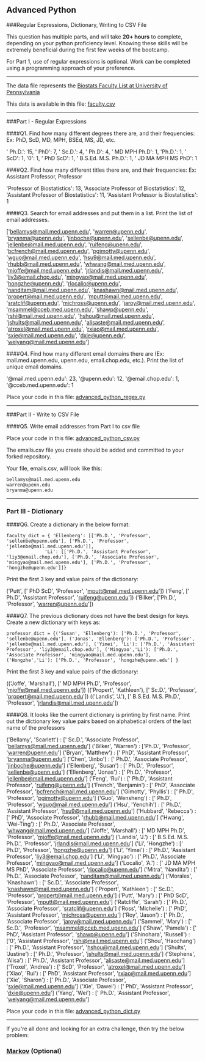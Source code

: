 ## Advanced Python    

###Regular Expressions, Dictionary, Writing to CSV File  

This question has multiple parts, and will take **20+ hours** to complete, depending on your python proficiency level.  Knowing these skills will be extremely beneficial during the first few weeks of the bootcamp.

For Part 1, use of regular expressions is optional.  Work can be completed using a programming approach of your preference. 

---

The data file represents the [Biostats Faculty List at University of Pennsylvania](http://www.med.upenn.edu/cceb/biostat/faculty.shtml)

This data is available in this file:  [faculty.csv](python/faculty.csv)

--- 

###Part I - Regular Expressions  


####Q1. Find how many different degrees there are, and their frequencies: Ex:  PhD, ScD, MD, MPH, BSEd, MS, JD, etc.

' Ph.D.': 15, ' PhD': 7, ' Sc.D.': 4, ' Ph.D': 4, ' MD MPH Ph.D': 1, 'Ph.D.': 1, ' ScD': 1, '0': 1, ' PhD ScD': 1, ' B.S.Ed. M.S. Ph.D.': 1, ' JD MA MPH MS PhD': 1

####Q2. Find how many different titles there are, and their frequencies:  Ex:  Assistant Professor, Professor

'Professor of Biostatistics': 13, 'Associate Professor of Biostatistics': 12, 'Assistant Professor of Biostatistics': 11, 'Assistant Professor is Biostatistics': 1


####Q3. Search for email addresses and put them in a list.  Print the list of email addresses.

['bellamys@mail.med.upenn.edu', 'warren@upenn.edu', 'bryanma@upenn.edu', 'jinboche@upenn.edu', 'sellenbe@upenn.edu', 'jellenbe@mail.med.upenn.edu', 'ruifeng@upenn.edu', 'bcfrench@mail.med.upenn.edu', 'pgimotty@upenn.edu', 'wguo@mail.med.upenn.edu', 'hsu9@mail.med.upenn.edu', 'rhubb@mail.med.upenn.edu', 'whwang@mail.med.upenn.edu', 'mjoffe@mail.med.upenn.edu', 'jrlandis@mail.med.upenn.edu', 'liy3@email.chop.edu', 'mingyao@mail.med.upenn.edu', 'hongzhe@upenn.edu', 'rlocalio@upenn.edu', 'nanditam@mail.med.upenn.edu', 'knashawn@mail.med.upenn.edu', 'propert@mail.med.upenn.edu', 'mputt@mail.med.upenn.edu', 'sratclif@upenn.edu', 'michross@upenn.edu', 'jaroy@mail.med.upenn.edu', 'msammel@cceb.med.upenn.edu', 'shawp@upenn.edu', 'rshi@mail.med.upenn.edu', 'hshou@mail.med.upenn.edu', 'jshults@mail.med.upenn.edu', 'alisaste@mail.med.upenn.edu', 'atroxel@mail.med.upenn.edu', 'rxiao@mail.med.upenn.edu', 'sxie@mail.med.upenn.edu', 'dxie@upenn.edu', 'weiyang@mail.med.upenn.edu']


####Q4. Find how many different email domains there are (Ex:  mail.med.upenn.edu, upenn.edu, email.chop.edu, etc.).  Print the list of unique email domains.

'@mail.med.upenn.edu': 23, '@upenn.edu': 12, '@email.chop.edu': 1, '@cceb.med.upenn.edu': 1

Place your code in this file: [advanced_python_regex.py](python/advanced_python_regex.py)

---

###Part II - Write to CSV File

####Q5.  Write email addresses from Part I to csv file

Place your code in this file: [advanced_python_csv.py](python/advanced_python_csv.py)

The emails.csv file you create should be added and committed to your forked repository.

Your file, emails.csv, will look like this:
```
bellamys@mail.med.upenn.edu
warren@upenn.edu
bryanma@upenn.edu
```

---

### Part III - Dictionary

####Q6.  Create a dictionary in the below format:
```
faculty_dict = { 'Ellenberg': [['Ph.D.', 'Professor', 'sellenbe@upenn.edu'], ['Ph.D.', 'Professor', 'jellenbe@mail.med.upenn.edu']],
              'Li': [['Ph.D.', 'Assistant Professor', 'liy3@email.chop.edu'], ['Ph.D.', 'Associate Professor', 'mingyao@mail.med.upenn.edu'], ['Ph.D.', 'Professor', 'hongzhe@upenn.edu']]}
```
Print the first 3 key and value pairs of the dictionary:

('Putt', [' PhD ScD', 'Professor', 'mputt@mail.med.upenn.edu'])
('Feng', [' Ph.D', 'Assistant Professor', 'ruifeng@upenn.edu'])
('Bilker', ['Ph.D.', 'Professor', 'warren@upenn.edu'])

####Q7.  The previous dictionary does not have the best design for keys.  Create a new dictionary with keys as:

```
professor_dict = {('Susan', 'Ellenberg'): ['Ph.D.', 'Professor', 'sellenbe@upenn.edu'], ('Jonas', 'Ellenberg'): ['Ph.D.', 'Professor', 'jellenbe@mail.med.upenn.edu'], ('Yimei', 'Li'): ['Ph.D.', 'Assistant Professor', 'liy3@email.chop.edu'], ('Mingyao','Li'): ['Ph.D.', 'Associate Professor', 'mingyao@mail.med.upenn.edu'], ('Hongzhe','Li'): ['Ph.D.', 'Professor', 'hongzhe@upenn.edu'] }
```

Print the first 3 key and value pairs of the dictionary:

(('Joffe', 'Marshall'), [' MD MPH Ph.D', 'Professor', 'mjoffe@mail.med.upenn.edu'])
(('Propert', 'Kathleen'), [' Sc.D.', 'Professor', 'propert@mail.med.upenn.edu'])
(('Landis', 'J.'), [' B.S.Ed. M.S. Ph.D.', 'Professor', 'jrlandis@mail.med.upenn.edu'])

####Q8.  It looks like the current dictionary is printing by first name.  Print out the dictionary key value pairs based on alphabetical orders of the last name of the professors

('Bellamy', 'Scarlett') : [' Sc.D.', 'Associate Professor', 'bellamys@mail.med.upenn.edu']
('Bilker', 'Warren') : ['Ph.D.', 'Professor', 'warren@upenn.edu']
('Bryan', 'Matthew') : [' PhD', 'Assistant Professor', 'bryanma@upenn.edu']
('Chen', 'Jinbo') : [' Ph.D.', 'Associate Professor', 'jinboche@upenn.edu']
('Ellenberg', 'Susan') : [' Ph.D.', 'Professor', 'sellenbe@upenn.edu']
('Ellenberg', 'Jonas') : [' Ph.D.', 'Professor', 'jellenbe@mail.med.upenn.edu']
('Feng', 'Rui') : [' Ph.D', 'Assistant Professor', 'ruifeng@upenn.edu']
('French', 'Benjamin') : [' PhD', 'Associate Professor', 'bcfrench@mail.med.upenn.edu']
('Gimotty', 'Phyllis') : [' Ph.D', 'Professor', 'pgimotty@upenn.edu']
('Guo', 'Wensheng') : [' Ph.D', 'Professor', 'wguo@mail.med.upenn.edu']
('Hsu', 'Yenchih') : [' Ph.D.', 'Assistant Professor', 'hsu9@mail.med.upenn.edu']
('Hubbard', 'Rebecca') : [' PhD', 'Associate Professor', 'rhubb@mail.med.upenn.edu']
('Hwang', 'Wei-Ting') : [' Ph.D.', 'Associate Professor', 'whwang@mail.med.upenn.edu']
('Joffe', 'Marshall') : [' MD MPH Ph.D', 'Professor', 'mjoffe@mail.med.upenn.edu']
('Landis', 'J.') : [' B.S.Ed. M.S. Ph.D.', 'Professor', 'jrlandis@mail.med.upenn.edu']
('Li', 'Hongzhe') : [' Ph.D', 'Professor', 'hongzhe@upenn.edu']
('Li', 'Yimei') : [' Ph.D.', 'Assistant Professor', 'liy3@email.chop.edu']
('Li', 'Mingyao') : [' Ph.D.', 'Associate Professor', 'mingyao@mail.med.upenn.edu']
('Localio', 'A.') : [' JD MA MPH MS PhD', 'Associate Professor', 'rlocalio@upenn.edu']
('Mitra', 'Nandita') : [' Ph.D.', 'Associate Professor', 'nanditam@mail.med.upenn.edu']
('Morales', 'Knashawn') : [' Sc.D.', 'Associate Professor', 'knashawn@mail.med.upenn.edu']
('Propert', 'Kathleen') : [' Sc.D.', 'Professor', 'propert@mail.med.upenn.edu']
('Putt', 'Mary') : [' PhD ScD', 'Professor', 'mputt@mail.med.upenn.edu']
('Ratcliffe', 'Sarah') : [' Ph.D.', 'Associate Professor', 'sratclif@upenn.edu']
('Ross', 'Michelle') : [' PhD', 'Assistant Professor', 'michross@upenn.edu']
('Roy', 'Jason') : [' Ph.D.', 'Associate Professor', 'jaroy@mail.med.upenn.edu']
('Sammel', 'Mary') : [' Sc.D.', 'Professor', 'msammel@cceb.med.upenn.edu']
('Shaw', 'Pamela') : [' PhD', 'Assistant Professor', 'shawp@upenn.edu']
('Shinohara', 'Russell') : ['0', 'Assistant Professor', 'rshi@mail.med.upenn.edu']
('Shou', 'Haochang') : [' Ph.D.', 'Assistant Professor', 'hshou@mail.med.upenn.edu']
('Shults', 'Justine') : [' Ph.D.', 'Professor', 'jshults@mail.med.upenn.edu']
('Stephens', 'Alisa') : [' Ph.D.', 'Assistant Professor', 'alisaste@mail.med.upenn.edu']
('Troxel', 'Andrea') : [' ScD', 'Professor', 'atroxel@mail.med.upenn.edu']
('Xiao', 'Rui') : [' PhD', 'Assistant Professor', 'rxiao@mail.med.upenn.edu']
('Xie', 'Sharon') : [' Ph.D.', 'Associate Professor', 'sxie@mail.med.upenn.edu']
('Xie', 'Dawei') : [' PhD', 'Assistant Professor', 'dxie@upenn.edu']
('Yang', 'Wei') : [' Ph.D.', 'Assistant Professor', 'weiyang@mail.med.upenn.edu']

Place your code in this file: [advanced_python_dict.py](python/advanced_python_dict.py)

--- 

If you're all done and looking for an extra challenge, then try the below problem:  

### [Markov](python/markov.py) (Optional)





